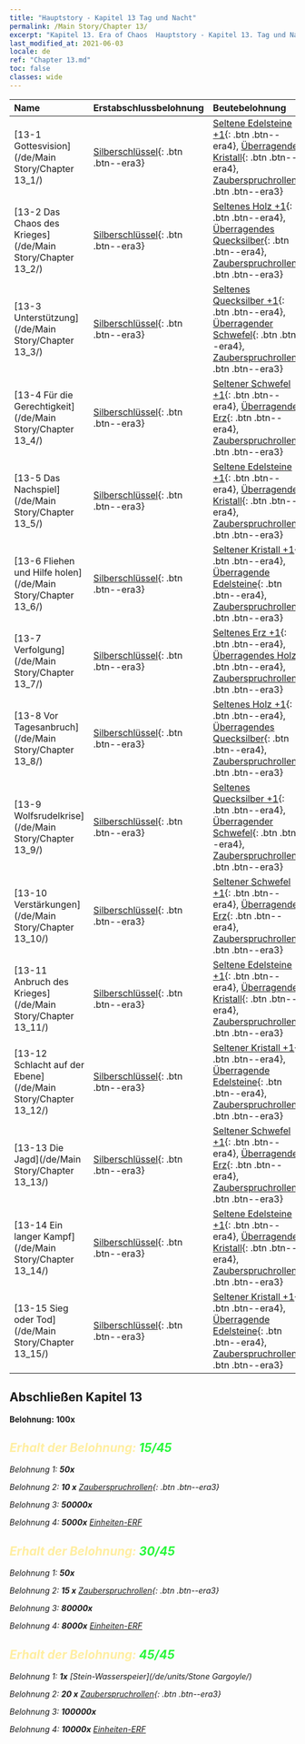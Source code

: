 ```yaml
---
title: "Hauptstory - Kapitel 13 Tag und Nacht"
permalink: /Main Story/Chapter 13/
excerpt: "Kapitel 13. Era of Chaos  Hauptstory - Kapitel 13. Tag und Nacht"
last_modified_at: 2021-06-03
locale: de
ref: "Chapter 13.md"
toc: false
classes: wide
---
```


  | Name |  Erstabschlussbelohnung | Beutebelohnung |
  |:------------|:------------|:------------| 
  | [13-1 Gottesvision](/de/Main Story/Chapter 13_1/) | [Silberschlüssel](/ItemsDE/con_693/){: .btn .btn--era3} | [Seltene Edelsteine +1](/ItemsDE/mat_44/){: .btn .btn--era4}, [Überragender Kristall](/ItemsDE/mat_38/){: .btn .btn--era4}, [Zauberspruchrollen](/ItemsDE/con_694/){: .btn .btn--era3} |
  | [13-2 Das Chaos des Krieges](/de/Main Story/Chapter 13_2/) | [Silberschlüssel](/ItemsDE/con_693/){: .btn .btn--era3} | [Seltenes Holz +1](/ItemsDE/mat_41/){: .btn .btn--era4}, [Überragendes Quecksilber](/ItemsDE/mat_35/){: .btn .btn--era4}, [Zauberspruchrollen](/ItemsDE/con_694/){: .btn .btn--era3} |
  | [13-3 Unterstützung](/de/Main Story/Chapter 13_3/) | [Silberschlüssel](/ItemsDE/con_693/){: .btn .btn--era3} | [Seltenes Quecksilber +1](/ItemsDE/mat_42/){: .btn .btn--era4}, [Überragender Schwefel](/ItemsDE/mat_36/){: .btn .btn--era4}, [Zauberspruchrollen](/ItemsDE/con_694/){: .btn .btn--era3} |
  | [13-4 Für die Gerechtigkeit](/de/Main Story/Chapter 13_4/) | [Silberschlüssel](/ItemsDE/con_693/){: .btn .btn--era3} | [Seltener Schwefel +1](/ItemsDE/mat_43/){: .btn .btn--era4}, [Überragendes Erz](/ItemsDE/mat_33/){: .btn .btn--era4}, [Zauberspruchrollen](/ItemsDE/con_694/){: .btn .btn--era3} |
  | [13-5 Das Nachspiel](/de/Main Story/Chapter 13_5/) | [Silberschlüssel](/ItemsDE/con_693/){: .btn .btn--era3} | [Seltene Edelsteine +1](/ItemsDE/mat_44/){: .btn .btn--era4}, [Überragender Kristall](/ItemsDE/mat_38/){: .btn .btn--era4}, [Zauberspruchrollen](/ItemsDE/con_694/){: .btn .btn--era3} |
  | [13-6 Fliehen und Hilfe holen](/de/Main Story/Chapter 13_6/) | [Silberschlüssel](/ItemsDE/con_693/){: .btn .btn--era3} | [Seltener Kristall +1](/ItemsDE/mat_45/){: .btn .btn--era4}, [Überragende Edelsteine](/ItemsDE/mat_37/){: .btn .btn--era4}, [Zauberspruchrollen](/ItemsDE/con_694/){: .btn .btn--era3} |
  | [13-7 Verfolgung](/de/Main Story/Chapter 13_7/) | [Silberschlüssel](/ItemsDE/con_693/){: .btn .btn--era3} | [Seltenes Erz +1](/ItemsDE/mat_40/){: .btn .btn--era4}, [Überragendes Holz](/ItemsDE/mat_34/){: .btn .btn--era4}, [Zauberspruchrollen](/ItemsDE/con_694/){: .btn .btn--era3} |
  | [13-8 Vor Tagesanbruch](/de/Main Story/Chapter 13_8/) | [Silberschlüssel](/ItemsDE/con_693/){: .btn .btn--era3} | [Seltenes Holz +1](/ItemsDE/mat_41/){: .btn .btn--era4}, [Überragendes Quecksilber](/ItemsDE/mat_35/){: .btn .btn--era4}, [Zauberspruchrollen](/ItemsDE/con_694/){: .btn .btn--era3} |
  | [13-9 Wolfsrudelkrise](/de/Main Story/Chapter 13_9/) | [Silberschlüssel](/ItemsDE/con_693/){: .btn .btn--era3} | [Seltenes Quecksilber +1](/ItemsDE/mat_42/){: .btn .btn--era4}, [Überragender Schwefel](/ItemsDE/mat_36/){: .btn .btn--era4}, [Zauberspruchrollen](/ItemsDE/con_694/){: .btn .btn--era3} |
  | [13-10 Verstärkungen](/de/Main Story/Chapter 13_10/) | [Silberschlüssel](/ItemsDE/con_693/){: .btn .btn--era3} | [Seltener Schwefel +1](/ItemsDE/mat_43/){: .btn .btn--era4}, [Überragendes Erz](/ItemsDE/mat_33/){: .btn .btn--era4}, [Zauberspruchrollen](/ItemsDE/con_694/){: .btn .btn--era3} |
  | [13-11 Anbruch des Krieges](/de/Main Story/Chapter 13_11/) | [Silberschlüssel](/ItemsDE/con_693/){: .btn .btn--era3} | [Seltene Edelsteine +1](/ItemsDE/mat_44/){: .btn .btn--era4}, [Überragender Kristall](/ItemsDE/mat_38/){: .btn .btn--era4}, [Zauberspruchrollen](/ItemsDE/con_694/){: .btn .btn--era3} |
  | [13-12 Schlacht auf der Ebene](/de/Main Story/Chapter 13_12/) | [Silberschlüssel](/ItemsDE/con_693/){: .btn .btn--era3} | [Seltener Kristall +1](/ItemsDE/mat_45/){: .btn .btn--era4}, [Überragende Edelsteine](/ItemsDE/mat_37/){: .btn .btn--era4}, [Zauberspruchrollen](/ItemsDE/con_694/){: .btn .btn--era3} |
  | [13-13 Die Jagd](/de/Main Story/Chapter 13_13/) | [Silberschlüssel](/ItemsDE/con_693/){: .btn .btn--era3} | [Seltener Schwefel +1](/ItemsDE/mat_43/){: .btn .btn--era4}, [Überragendes Erz](/ItemsDE/mat_33/){: .btn .btn--era4}, [Zauberspruchrollen](/ItemsDE/con_694/){: .btn .btn--era3} |
  | [13-14 Ein langer Kampf](/de/Main Story/Chapter 13_14/) | [Silberschlüssel](/ItemsDE/con_693/){: .btn .btn--era3} | [Seltene Edelsteine +1](/ItemsDE/mat_44/){: .btn .btn--era4}, [Überragender Kristall](/ItemsDE/mat_38/){: .btn .btn--era4}, [Zauberspruchrollen](/ItemsDE/con_694/){: .btn .btn--era3} |
  | [13-15 Sieg oder Tod](/de/Main Story/Chapter 13_15/) | [Silberschlüssel](/ItemsDE/con_693/){: .btn .btn--era3} | [Seltener Kristall +1](/ItemsDE/mat_45/){: .btn .btn--era4}, [Überragende Edelsteine](/ItemsDE/mat_37/){: .btn .btn--era4}, [Zauberspruchrollen](/ItemsDE/con_694/){: .btn .btn--era3} |


## Abschließen Kapitel 13

 **Belohnung:**  **100x** <i class="fas fa-gem"/>



## <span style="color: #ffeea0">Erhalt der Belohnung: </span><span style="color: #27f73a">15/45</span>

 Belohnung 1:  **50x** <i class="fas fa-gem"/>

 Belohnung 2: **10 x** [Zauberspruchrollen](/ItemsDE/con_694/){: .btn .btn--era3}

 Belohnung 3:  **50000x** <i class="fas fa-coins"/>

 Belohnung 4:  **5000x** [Einheiten-ERF](/ItemsDE/con_902/)



## <span style="color: #ffeea0">Erhalt der Belohnung: </span><span style="color: #27f73a">30/45</span>

 Belohnung 1:  **50x** <i class="fas fa-gem"/>

 Belohnung 2: **15 x** [Zauberspruchrollen](/ItemsDE/con_694/){: .btn .btn--era3}

 Belohnung 3:  **80000x** <i class="fas fa-coins"/>

 Belohnung 4:  **8000x** [Einheiten-ERF](/ItemsDE/con_902/)



## <span style="color: #ffeea0">Erhalt der Belohnung: </span><span style="color: #27f73a">45/45</span>

 Belohnung 1:  **1x** [Stein-Wasserspeier](/de/units/Stone Gargoyle/)

 Belohnung 2: **20 x** [Zauberspruchrollen](/ItemsDE/con_694/){: .btn .btn--era3}

 Belohnung 3:  **100000x** <i class="fas fa-coins"/>

 Belohnung 4:  **10000x** [Einheiten-ERF](/ItemsDE/con_902/)


